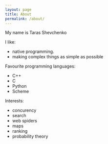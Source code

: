 ```yaml
---
layout: page
title: About
permalink: /about/
---
```


My name is Taras Shevchenko

I like:

* native programming.
* making complex things as simple as possible

Favourite programming languages:

* C++
* C
* Python
* Scheme

Interests:

* concurency
* search
* web spiders
* maps
* ranking
* probability theory
